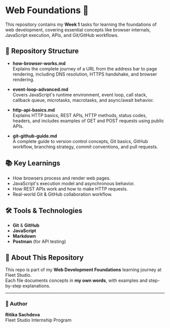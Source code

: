 # Web Foundations 🚀

This repository contains my **Week 1** tasks for learning the foundations of web development, covering essential concepts like browser internals, JavaScript execution, APIs, and Git/GitHub workflows.

## 📂 Repository Structure

- **how-browser-works.md**  
  Explains the complete journey of a URL from the address bar to page rendering, including DNS resolution, HTTPS handshake, and browser rendering.

- **event-loop-advanced.md**  
  Covers JavaScript's runtime environment, event loop, call stack, callback queue, microtasks, macrotasks, and async/await behavior.

- **http-api-basics.md**  
  Explains HTTP basics, REST APIs, HTTP methods, status codes, headers, and includes examples of GET and POST requests using public APIs.

- **git-github-guide.md**  
  A complete guide to version control concepts, Git basics, GitHub workflow, branching strategy, commit conventions, and pull requests.

## 📚 Key Learnings

- How browsers process and render web pages.
- JavaScript's execution model and asynchronous behavior.
- How REST APIs work and how to make HTTP requests.
- Real-world Git & GitHub collaboration workflow.

## 🛠 Tools & Technologies

- **Git** & **GitHub**
- **JavaScript**
- **Markdown**
- **Postman** (for API testing)

## 🌱 About This Repository

This repo is part of my **Web Development Foundations** learning journey at Fleet Studio.  
Each file documents concepts in **my own words**, with examples and step-by-step explanations.

---

### 📌 Author
**Ritika Sachdeva**  
Fleet Studio Internship Program  

